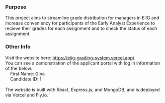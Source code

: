 ### Purpose
This project aims to streamline grade distribution for managers in EIIG and increase conveniency for participants of the Early Analyst Experience to recieve their grades for each assignment and to check the status of each assignment.

### Other Info
Visit the website here: https://eiig-grading-system.vercel.app/ \
You can see a demonstration of the applicant portal with log in information of the below.\
&nbsp;&nbsp;&nbsp;&nbsp;First Name: Gina\
&nbsp;&nbsp;&nbsp;&nbsp;Candidate ID: 1\
\
The website is built with React, Express.js, and MongoDB, and is deployed via Vercel and Fly.io.
